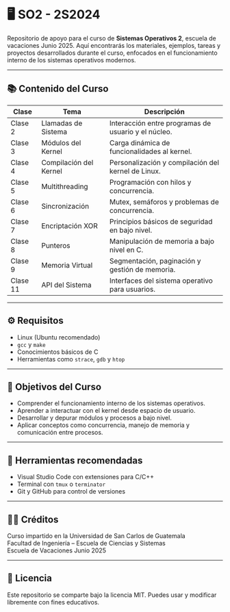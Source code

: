 # 🖥️ SO2 - 2S2024

Repositorio de apoyo para el curso de **Sistemas Operativos 2**, escuela de vacaciones Junio 2025. Aquí encontrarás los materiales, ejemplos, tareas y proyectos desarrollados durante el curso, enfocados en el funcionamiento interno de los sistemas operativos modernos.

---

## 📚 Contenido del Curso

| Clase | Tema | Descripción |
|-------|------|-------------|
| Clase 2 | Llamadas de Sistema | Interacción entre programas de usuario y el núcleo. |
| Clase 3 | Módulos del Kernel | Carga dinámica de funcionalidades al kernel. |
| Clase 4 | Compilación del Kernel | Personalización y compilación del kernel de Linux. |
| Clase 5 | Multithreading | Programación con hilos y concurrencia. |
| Clase 6 | Sincronización | Mutex, semáforos y problemas de concurrencia. |
| Clase 7 | Encriptación XOR | Principios básicos de seguridad en bajo nivel. |
| Clase 8 | Punteros | Manipulación de memoria a bajo nivel en C. |
| Clase 9 | Memoria Virtual | Segmentación, paginación y gestión de memoria. |
| Clase 11 | API del Sistema | Interfaces del sistema operativo para usuarios. |

---

## ⚙️ Requisitos

- Linux (Ubuntu recomendado)
- `gcc` y `make`
- Conocimientos básicos de C
- Herramientas como `strace`, `gdb` y `htop`

---

## 🧠 Objetivos del Curso

- Comprender el funcionamiento interno de los sistemas operativos.
- Aprender a interactuar con el kernel desde espacio de usuario.
- Desarrollar y depurar módulos y procesos a bajo nivel.
- Aplicar conceptos como concurrencia, manejo de memoria y comunicación entre procesos.

---

## 🧰 Herramientas recomendadas

- Visual Studio Code con extensiones para C/C++
- Terminal con `tmux` o `terminator`
- Git y GitHub para control de versiones

---

## 👨‍🏫 Créditos

Curso impartido en la Universidad de San Carlos de Guatemala  
Facultad de Ingeniería – Escuela de Ciencias y Sistemas  
Escuela de Vacaciones Junio 2025

---

## 🧾 Licencia

Este repositorio se comparte bajo la licencia MIT. Puedes usar y modificar libremente con fines educativos.
